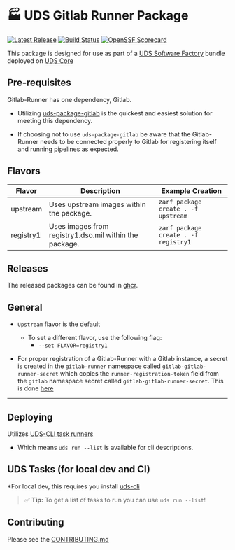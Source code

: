 # 🏭 UDS Gitlab Runner Package

[![Latest Release](https://img.shields.io/github/v/release/defenseunicorns/uds-package-gitlab-runner)](https://github.com/defenseunicorns/uds-package-gitlab-runner/releases)
[![Build Status](https://img.shields.io/github/actions/workflow/status/defenseunicorns/uds-package-gitlab-runner/tag-and-release.yaml)](https://github.com/defenseunicorns/uds-package-gitlab-runner/actions/workflows/tag-and-release.yaml)
[![OpenSSF Scorecard](https://api.securityscorecards.dev/projects/github.com/defenseunicorns/uds-package-gitlab-runner/badge)](https://api.securityscorecards.dev/projects/github.com/defenseunicorns/uds-package-gitlab-runner)

This package is designed for use as part of a [UDS Software Factory](https://github.com/defenseunicorns/uds-software-factory) bundle deployed on [UDS Core](https://github.com/defenseunicorns/uds-core)

## Pre-requisites

Gitlab-Runner has one dependency, Gitlab.

- Utilizing [uds-package-gitlab](https://github.com/defenseunicorns/uds-package-gitlab) is the quickest and easiest solution for meeting this dependency. 

- If choosing not to use `uds-package-gitlab` be aware that the Gitlab-Runner needs to be connected properly to Gitlab for registering itself and running pipelines as expected. 

## Flavors

 Flavor | Description | Example Creation |
| ------ | ----------- | ---------------- |
| upstream | Uses upstream images within the package. | `zarf package create . -f upstream` |
| registry1 | Uses images from registry1.dso.mil within the package. | `zarf package create . -f registry1` |

## Releases

The released packages can be found in [ghcr](https://github.com/defenseunicorns/uds-package-gitlab-runner/pkgs/container/packages%2Fuds%2Fgitlab-runner).

## General

- `Upstream` flavor is the default
  - To set a different flavor, use the following flag:
    - `--set FLAVOR=registry1`

- For proper registration of a Gitlab-Runner with a Gitlab instance, a secret is created in the `gitlab-runner` namespace called `gitlab-gitlab-runner-secret` which copies the `runner-registration-token` field from the `gitlab` namespace secret called `gitlab-gitlab-runner-secret`. This is done [here](./tasks/create.yaml#12)

---

## Deploying

Utilizes [UDS-CLI task runners](https://github.com/defenseunicorns/uds-cli)
- Which means `uds run --list` is available for cli descriptions.

## UDS Tasks (for local dev and CI)

*For local dev, this requires you install [uds-cli](https://github.com/defenseunicorns/uds-cli?tab=readme-ov-file#install)

> :white_check_mark: **Tip:** To get a list of tasks to run you can use `uds run --list`!

## Contributing

Please see the [CONTRIBUTING.md](./CONTRIBUTING.md)
